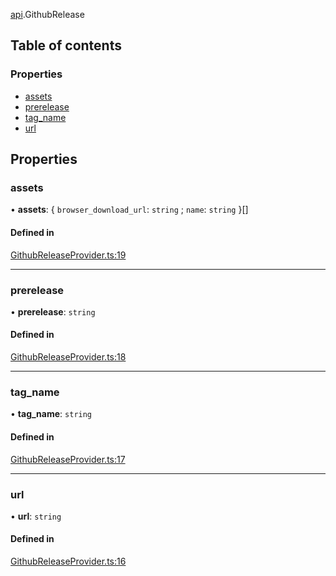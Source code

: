 [api](../modules/api.md).GithubRelease

## Table of contents

### Properties

- [assets](api.GithubRelease.md#assets)
- [prerelease](api.GithubRelease.md#prerelease)
- [tag_name](api.GithubRelease.md#tag_name)
- [url](api.GithubRelease.md#url)

## Properties

### assets

• **assets**: \{ `browser_download_url`: `string` ; `name`: `string` }[]

#### Defined in

[GithubReleaseProvider.ts:19](https://github.com/benallfree/gobot/blob/main/src/GithubReleaseProvider.ts#L19)

---

### prerelease

• **prerelease**: `string`

#### Defined in

[GithubReleaseProvider.ts:18](https://github.com/benallfree/gobot/blob/main/src/GithubReleaseProvider.ts#L18)

---

### tag_name

• **tag_name**: `string`

#### Defined in

[GithubReleaseProvider.ts:17](https://github.com/benallfree/gobot/blob/main/src/GithubReleaseProvider.ts#L17)

---

### url

• **url**: `string`

#### Defined in

[GithubReleaseProvider.ts:16](https://github.com/benallfree/gobot/blob/main/src/GithubReleaseProvider.ts#L16)
